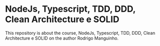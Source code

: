 # NodeJs, Typescript, TDD, DDD, Clean Architecture e SOLID
This repository is about the course, NodeJs, Typescript, TDD, DDD, Clean Architecture e SOLID on the author Rodrigo Manguinho.
